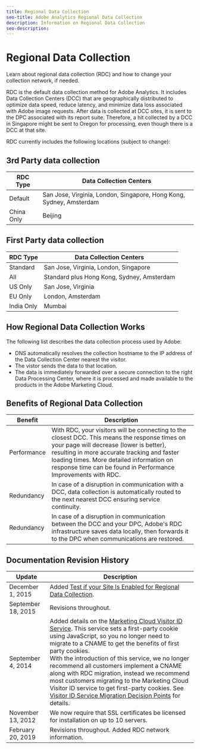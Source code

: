 ```yaml
---
title: Regional Data Collection
seo-title: Adobe Analytics Regional Data Collection
description: Information on Regional Data Collection
seo-description: 
---
```


# Regional Data Collection

Learn about regional data collection (RDC) and how to change your collection network, if needed.

RDC is the default data collection method for Adobe Analytics. It includes Data Collection Centers (DCC) that are geographically distributed to optimize data speed, reduce latency, and minimize data loss associated with Adobe image requests. After data is collected at DCC sites, it is sent to the DPC associated with its report suite. Therefore, a hit collected by a DCC in Singapore might be sent to Oregon for processing, even though there is a DCC at that site.

RDC currently includes the following locations (subject to change):

## 3rd Party data collection

| RDC Type | Data Collection Centers |
|---------------------|-------------------|
| Default | San Jose, Virginia, London, Singapore, Hong Kong, Sydney, Amsterdam |
| China Only | Beijing |

## First Party data collection

| RDC Type | Data Collection Centers |
|---------------------|-------------------|
| Standard | San Jose, Virginia, London, Singapore |
| All | Standard plus Hong Kong, Sydney, Amsterdam |
| US Only | San Jose, Virginia |
| EU Only | London, Amsterdam |
| India Only | Mumbai |

## How Regional Data Collection Works

The following list describes the data collection process used by Adobe:

* DNS automatically resolves the collection hostname to the IP address of the Data Collection Center nearest the visitor.
* The vistor sends the data to that location.
* The data is immediately forwarded over a secure connection to the right Data Processing Center, where it is processed and made available to the products in the Adobe Marketing Cloud.

## Benefits of Regional Data Collection

| Benefit | Description |
|---------|-----------|
| Performance | With RDC, your visitors will be connecting to the closest DCC. This means the response times on your page will decrease (lower is better), resulting in more accurate tracking and faster loading times. More detailed information on response time can be found in Performance Improvements with RDC.|
| Redundancy | In case of a disruption in communication with a DCC, data collection is automatically routed to the next nearest DCC ensuring service continuity.|
| Redundancy | In case of a disruption in communication between the DCC and your DPC, Adobe's RDC infrastructure saves data locally, then forwards it to the DPC when communications are restored.|

## Documentation Revision History
 
| Update | Description |
|--------|---------|
| December 1, 2015 | Added [Test if your Site Is Enabled for Regional Data Collection](https://marketing.adobe.com/resources/help/en_US/whitepapers/rdc/test-regional-data-collection.html). |
| September 18, 2015 | Revisions throughout. |
| September 4, 2014 | Added details on the [Marketing Cloud Visitor ID Service](https://marketing.adobe.com/resources/help/en_US/mcvid/). This service sets a first-party cookie using JavaScript, so you no longer need to migrate to a CNAME to get the benefits of first party cookies.<br> With the introduction of this service, we no longer recommend all customers implement a CNAME along with RDC migration, instead we recommend most customers migrating to the Marketing Cloud Visitor ID service to get first-party cookies. See [Visitor ID Service Migration Decision Points](https://marketing.adobe.com/resources/help/en_US/mcvid/?f=visid_mig_overview) for details. |
| November 13, 2012 | We now require that SSL certificates be licensed for installation on up to 10 servers. |
| February 20, 2019 | Revisions throughout. Added RDC network information. |
